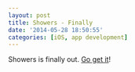 ```yaml
---
layout: post
title: Showers - Finally
date: '2014-05-28 18:50:55'
categories: [iOS, app development]
---
```


Showers is finally out. [Go get it](https://itunes.apple.com/us/app/showers-white-noise-generator/id842747465?mt=8)!

